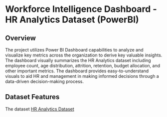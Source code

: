 # Workforce Intelligence Dashboard - HR Analytics Dataset (PowerBI)

## Overview
The project utilizes Power BI Dashboard capabilities to analyze and visualize key metrics across the organization to derive key valuable insights. The dashboard visually summarizes the HR Analytics dataset including employee count, age distribution, attrition, retention, budget allocation, and other important metrics. The dashboard provides easy-to-understand visuals to aid HR and management in making informed decisions through a data-driven decision-making process.

## Dataset Features
The dataset [HR Analytics Dataset](./Dataset/HRAnalytics.csv)
